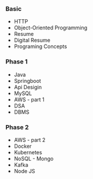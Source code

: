 ### Basic
- HTTP
- Object-Oriented Programming
- Resume
- Digital Resume
- Programing Concepts
  
### Phase 1
- Java
- Springboot
- Api Desigin
- MySQL
- AWS - part 1
- DSA
- DBMS

### Phase 2
- AWS - part 2
- Docker
- Kubernetes
- NoSQL - Mongo
- Kafka
- Node JS

  
